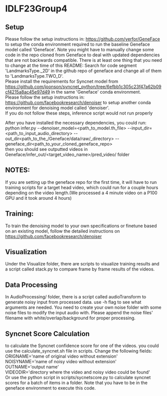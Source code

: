 # IDLF23Group4
## Setup  
Please follow the setup instructions in: https://github.com/yerfor/GeneFace to setup the conda environment required to run the baseline Geneface model called 'Geneface'. Note you might have to manually change some code in the repo cloned from Geneface to deal with updated dependencies that are not backwards compatible. There is at least one thing that you need to change at the time of this README:   Search for code segment 'LandmarksType._2D' in the github repo of geneface and change all of them to 'LandmarksType.TWO_D'.   
Please install the requirements for Syncnet model from https://github.com/joonson/syncnet_python/tree/6efbb1c305c23f47a62b09cf4215a8ac45e97d49 in the same 'Geneface' conda environment.  
Please follow the setup instructions in: https://github.com/facebookresearch/denoiser to setup another conda environment for denoising model called 'denoiser'.  
If you do not follow these steps, inference script would not run properly  
  
After you have installed the necessary dependencies, you could run:  
python infer.py --denoiser_model=<path_to_model.th_file> --input_dir=<path_to_input_audio_directory> --out_dir<path_to_the_/Geneface/data/raw/_directory> --geneface_dir<path_to_your_cloned_geneface_repo>  
then you should see outputted videos in Geneface/infer_out/<target_video_name>/pred_video/ folder  

## NOTES:  
If you are setting up the geneface repo for the first time, it will have to run training scripts for a target head video, which could run for a couple hours depending on the video length.(We processed a 4 minute video on a P100 GPU and it took around 4 hours)    

## Training:
To train the denoising model to your own specifications or finetune based on an existing model, follow the detailed instructions on https://github.com/facebookresearch/denoiser  

## Visualization  
Under the Visualize folder, there are scripts to visualize training results and a script called stack.py to compare frame by frame results of the videos.  

## Data Processing  
In AudioProcessing/ folder, there is a script called audioTransform to generate noisy input from processed data. use -h flag to see what arguments are needed. You need to create your own noise folder with some noise files to modify the input audio with. Please append the noise files' filename with white/overlap/background for proper processing.  

## Syncnet Score Calculation  
to calculate the Syncnet confidence score for one of the videos. you could use the calculate_syncnet.sh file in scripts. Change the following fields:  ORIGNAME='name of original video without extension'  
NOISYNAME='name of noisy video without extension'  
OUTNAME='output name'  
VIDEODIR='directory where the video and noisy video could be found'  
Or use the python script in scripts/sycnetscore.py to calculate syncnet scores for a batch of items in a folder. Note that you have to be in the geneface environment to execute this code.

